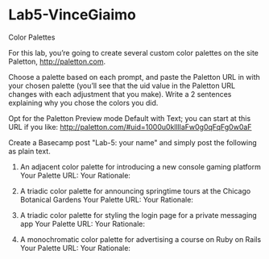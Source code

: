 # Lab5-VinceGiaimo
Color Palettes

For this lab, you’re going to create several custom color palettes on the site Paletton, http://paletton.com.

Choose a palette based on each prompt, and paste the Paletton URL in with your chosen palette (you’ll see that the uid value in the Paletton URL changes with each adjustment that you make). Write a 2 sentences explaining why you chose the colors you did.

Opt for the Paletton Preview mode Default with Text; you can start at this URL if you like: http://paletton.com/#uid=1000u0kllllaFw0g0qFqFg0w0aF

Create a Basecamp post "Lab-5: your name" and simply post the following as plain text.


1. An adjacent color palette for introducing a new console gaming platform
Your Palette URL: Your Rationale:

2. A triadic color palette for announcing springtime tours at the Chicago Botanical Gardens
Your Palette URL: Your Rationale:

3. A triadic color palette for styling the login page for a private messaging app
Your Palette URL: Your Rationale:

4. A monochromatic color palette for advertising a course on Ruby on Rails
Your Palette URL: Your Rationale:
